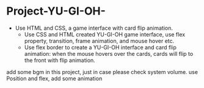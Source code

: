 # Project-YU-GI-OH-
* Use HTML and CSS, a game interface with card flip animation.
  * Use CSS and HTML created YU-GI-OH game interface, use flex property, transition, frame animation, and mouse hover etc.
  * Use flex border to create a YU-GI-OH interface and card flip animation: when the mouse hovers over the  cards, cards will flip to the front with flip animation.


add some bgm in this project, just in case please check system volume.
use Position and flex, add some animation
